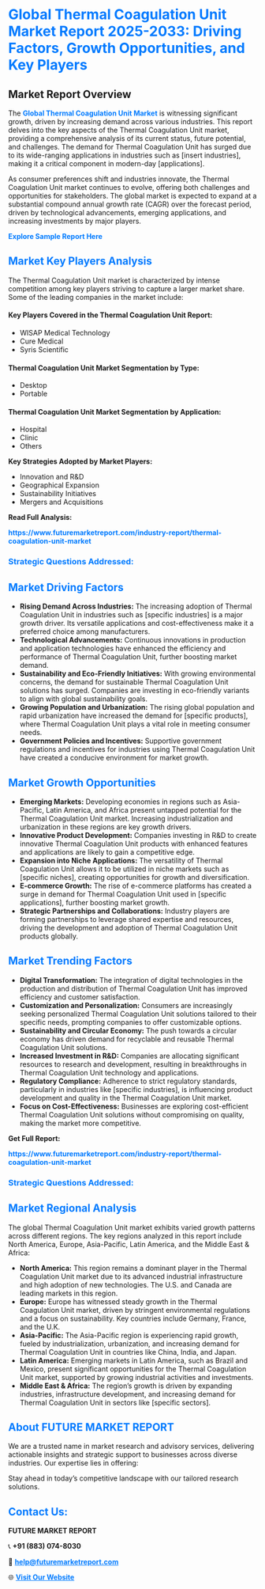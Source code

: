 <h1 style="color: #007BFF;">Global Thermal Coagulation Unit Market Report 2025-2033: Driving Factors, Growth Opportunities, and Key Players</h1>

<section id="overview">
<h2>Market Report Overview</h2>
<p>The <a href="https://www.futuremarketreport.com/industry-report/thermal-coagulation-unit-market" style="color: #007BFF; text-decoration: none;"><strong>Global Thermal Coagulation Unit Market</strong></a> is witnessing significant growth, driven by increasing demand across various industries. This report delves into the key aspects of the Thermal Coagulation Unit market, providing a comprehensive analysis of its current status, future potential, and challenges. The demand for Thermal Coagulation Unit has surged due to its wide-ranging applications in industries such as [insert industries], making it a critical component in modern-day [applications].</p>
<p>As consumer preferences shift and industries innovate, the Thermal Coagulation Unit market continues to evolve, offering both challenges and opportunities for stakeholders. The global market is expected to expand at a substantial compound annual growth rate (CAGR) over the forecast period, driven by technological advancements, emerging applications, and increasing investments by major players.</p>
</section>

<section id="overview">
<p><a href="https://www.futuremarketreport.com/request-sample/reportId=79367" style="color: #007BFF; text-decoration: none;"><strong>Explore Sample Report Here</strong></a></p>
</section>

<section id="key-players">
<h2 style="color: #007BFF;">Market Key Players Analysis</h2>
<p>The Thermal Coagulation Unit market is characterized by intense competition among key players striving to capture a larger market share. Some of the leading companies in the market include:</p>
<h4>Key Players Covered in the Thermal Coagulation Unit Report:</h4>
<ul><li>WISAP Medical Technology</li><li>Cure Medical</li><li>Syris Scientific</li></ul>
<h4>Thermal Coagulation Unit Market Segmentation by Type:</h4>
<ul><li>Desktop</li><li>Portable</li></ul>

<h4>Thermal Coagulation Unit Market Segmentation by Application:</h4>
<ul><li>Hospital</li><li>Clinic</li><li>Others</li></ul>
<p><strong>Key Strategies Adopted by Market Players:</strong></p>
<ul>
<li>Innovation and R&D</li>
<li>Geographical Expansion</li>
<li>Sustainability Initiatives</li>
<li>Mergers and Acquisitions</li>
</ul>
</section>

<section>
<p><strong>Read Full Analysis: </strong></p><a href="https://www.futuremarketreport.com/industry-report/thermal-coagulation-unit-market" style="color: #007BFF; text-decoration: none;"><strong>https://www.futuremarketreport.com/industry-report/thermal-coagulation-unit-market</strong></a>
<h3 style="color: #007BFF;">Strategic Questions Addressed:</h3>
</section>

<section id="driving-factors">
<h2 style="color: #007BFF;">Market Driving Factors</h2>
<ul>
<li><strong>Rising Demand Across Industries:</strong> The increasing adoption of Thermal Coagulation Unit in industries such as [specific industries] is a major growth driver. Its versatile applications and cost-effectiveness make it a preferred choice among manufacturers.</li>
<li><strong>Technological Advancements:</strong> Continuous innovations in production and application technologies have enhanced the efficiency and performance of Thermal Coagulation Unit, further boosting market demand.</li>
<li><strong>Sustainability and Eco-Friendly Initiatives:</strong> With growing environmental concerns, the demand for sustainable Thermal Coagulation Unit solutions has surged. Companies are investing in eco-friendly variants to align with global sustainability goals.</li>
<li><strong>Growing Population and Urbanization:</strong> The rising global population and rapid urbanization have increased the demand for [specific products], where Thermal Coagulation Unit plays a vital role in meeting consumer needs.</li>
<li><strong>Government Policies and Incentives:</strong> Supportive government regulations and incentives for industries using Thermal Coagulation Unit have created a conducive environment for market growth.</li>
</ul>
</section>

<section id="growth-opportunities">
<h2 style="color: #007BFF;">Market Growth Opportunities</h2>
<ul>
<li><strong>Emerging Markets:</strong> Developing economies in regions such as Asia-Pacific, Latin America, and Africa present untapped potential for the Thermal Coagulation Unit market. Increasing industrialization and urbanization in these regions are key growth drivers.</li>
<li><strong>Innovative Product Development:</strong> Companies investing in R&D to create innovative Thermal Coagulation Unit products with enhanced features and applications are likely to gain a competitive edge.</li>
<li><strong>Expansion into Niche Applications:</strong> The versatility of Thermal Coagulation Unit allows it to be utilized in niche markets such as [specific niches], creating opportunities for growth and diversification.</li>
<li><strong>E-commerce Growth:</strong> The rise of e-commerce platforms has created a surge in demand for Thermal Coagulation Unit used in [specific applications], further boosting market growth.</li>
<li><strong>Strategic Partnerships and Collaborations:</strong> Industry players are forming partnerships to leverage shared expertise and resources, driving the development and adoption of Thermal Coagulation Unit products globally.</li>
</ul>
</section>

<section id="trending-factors">
<h2 style="color: #007BFF;">Market Trending Factors</h2>
<ul>
<li><strong>Digital Transformation:</strong> The integration of digital technologies in the production and distribution of Thermal Coagulation Unit has improved efficiency and customer satisfaction.</li>
<li><strong>Customization and Personalization:</strong> Consumers are increasingly seeking personalized Thermal Coagulation Unit solutions tailored to their specific needs, prompting companies to offer customizable options.</li>
<li><strong>Sustainability and Circular Economy:</strong> The push towards a circular economy has driven demand for recyclable and reusable Thermal Coagulation Unit solutions.</li>
<li><strong>Increased Investment in R&D:</strong> Companies are allocating significant resources to research and development, resulting in breakthroughs in Thermal Coagulation Unit technology and applications.</li>
<li><strong>Regulatory Compliance:</strong> Adherence to strict regulatory standards, particularly in industries like [specific industries], is influencing product development and quality in the Thermal Coagulation Unit market.</li>
<li><strong>Focus on Cost-Effectiveness:</strong> Businesses are exploring cost-efficient Thermal Coagulation Unit solutions without compromising on quality, making the market more competitive.</li>
</ul>
</section>

<section>
<p><strong>Get Full Report: </strong></p><a href="https://www.futuremarketreport.com/industry-report/thermal-coagulation-unit-market" style="color: #007BFF; text-decoration: none;"><strong>https://www.futuremarketreport.com/industry-report/thermal-coagulation-unit-market</strong></a>
<h3 style="color: #007BFF;">Strategic Questions Addressed:</h3>
</section>


<section id="regional-analysis">
<h2 style="color: #007BFF;">Market Regional Analysis</h2>
<p>The global Thermal Coagulation Unit market exhibits varied growth patterns across different regions. The key regions analyzed in this report include North America, Europe, Asia-Pacific, Latin America, and the Middle East & Africa:</p>
<ul>
<li><strong>North America:</strong> This region remains a dominant player in the Thermal Coagulation Unit market due to its advanced industrial infrastructure and high adoption of new technologies. The U.S. and Canada are leading markets in this region.</li>
<li><strong>Europe:</strong> Europe has witnessed steady growth in the Thermal Coagulation Unit market, driven by stringent environmental regulations and a focus on sustainability. Key countries include Germany, France, and the U.K.</li>
<li><strong>Asia-Pacific:</strong> The Asia-Pacific region is experiencing rapid growth, fueled by industrialization, urbanization, and increasing demand for Thermal Coagulation Unit in countries like China, India, and Japan.</li>
<li><strong>Latin America:</strong> Emerging markets in Latin America, such as Brazil and Mexico, present significant opportunities for the Thermal Coagulation Unit market, supported by growing industrial activities and investments.</li>
<li><strong>Middle East & Africa:</strong> The region’s growth is driven by expanding industries, infrastructure development, and increasing demand for Thermal Coagulation Unit in sectors like [specific sectors].</li>
</ul>
</section>

<footer>
<h2 style="color: #007BFF;">About FUTURE MARKET REPORT</h2>
<p>We are a trusted name in market research and advisory services, delivering actionable insights and strategic support to businesses across diverse industries. Our expertise lies in offering:</p>

<p>Stay ahead in today’s competitive landscape with our tailored research solutions.</p>

<h2 style="color: #007BFF;">Contact Us:</h2>
<p><strong>FUTURE MARKET REPORT</strong></p>
<p>📞 <strong>+91 (883) 074-8030</strong></p>
<p>📧 <strong><a href="mailto:help@futuremarketreport.com" style="color: #007BFF;">help@futuremarketreport.com</a></strong></p>
<p>🌐 <strong><a href="https://www.futuremarketreport.com/" style="color: #007BFF;">Visit Our Website</a></strong></p>
</footer>